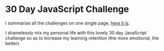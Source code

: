# 30 Day JavaScript Challenge

I summarise all the challenges on one single page, [here it is](https://miayam.github.io/js30).

I shamelessly mix my personal life with this lovely 30 day JavaScript challenge so as to increase my learning retention
(the more emotional, the better).
